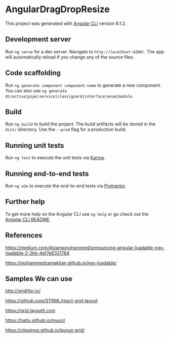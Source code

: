 # AngularDragDropResize

This project was generated with [Angular CLI](https://github.com/angular/angular-cli) version 8.1.2.

## Development server

Run `ng serve` for a dev server. Navigate to `http://localhost:4200/`. The app will automatically reload if you change any of the source files.

## Code scaffolding

Run `ng generate component component-name` to generate a new component. You can also use `ng generate directive|pipe|service|class|guard|interface|enum|module`.

## Build

Run `ng build` to build the project. The build artifacts will be stored in the `dist/` directory. Use the `--prod` flag for a production build.

## Running unit tests

Run `ng test` to execute the unit tests via [Karma](https://karma-runner.github.io).

## Running end-to-end tests

Run `ng e2e` to execute the end-to-end tests via [Protractor](http://www.protractortest.org/).

## Further help

To get more help on the Angular CLI use `ng help` or go check out the [Angular CLI README](https://github.com/angular/angular-cli/blob/master/README.md).

## References

https://medium.com/@zamamohammed/announcing-angular-loadable-ngx-loadable-2-2kb-4ef7e6321784

https://mohammedzamakhan.github.io/ngx-loadable/

## Samples We can use

http://gridifier.io/

https://github.com/STRML/react-grid-layout

https://grid.layoutit.com

https://haltu.github.io/muuri/

https://clippings.github.io/layout-grid/
